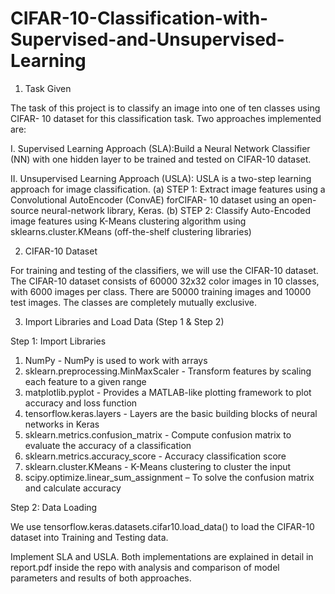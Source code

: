 # CIFAR-10-Classification-with-Supervised-and-Unsupervised-Learning


1. Task Given

The task of this project is to classify an image into one of ten classes using CIFAR- 10
dataset for this classification task. Two approaches implemented are:

I. Supervised Learning Approach (SLA):Build a Neural Network Classifier (NN)
with one hidden layer to be trained and tested on CIFAR-10 dataset.

II. Unsupervised Learning Approach (USLA): USLA is a two-step learning approach
for image classification.
(a) STEP 1: Extract image features using a Convolutional AutoEncoder (ConvAE) forCIFAR- 10 dataset using an open-source neural-network library,
Keras.
(b) STEP 2: Classify Auto-Encoded image features using K-Means clustering
algorithm using sklearns.cluster.KMeans (off-the-shelf clustering libraries)


2. CIFAR-10 Dataset

For training and testing of the classifiers, we will use the CIFAR-10 dataset. The
CIFAR-10 dataset consists of 60000 32x32 color images in 10 classes, with 6000
images per class. There are 50000 training images and 10000 test images. The classes
are completely mutually exclusive.


3. Import Libraries and Load Data (Step 1 & Step 2)

Step 1: Import Libraries
1) NumPy - NumPy is used to work with arrays
2) sklearn.preprocessing.MinMaxScaler - Transform features by scaling each feature to a
given range
3) matplotlib.pyplot - Provides a MATLAB-like plotting framework to plot accuracy and
loss function
4) tensorflow.keras.layers - Layers are the basic building blocks of neural networks in
Keras
5) sklearn.metrics.confusion_matrix - Compute confusion matrix to evaluate the accuracy
of a classification
6) sklearn.metrics.accuracy_score - Accuracy classification score
7) sklearn.cluster.KMeans - K-Means clustering to cluster the input
8) scipy.optimize.linear_sum_assignment – To solve the confusion matrix and calculate
accuracy

Step 2: Data Loading

We use tensorflow.keras.datasets.cifar10.load_data() to load the CIFAR-10 dataset into
Training and Testing data.


Implement SLA and USLA. Both implementations are explained in detail in report.pdf inside the repo with analysis and comparison of model parameters and results of both approaches.
